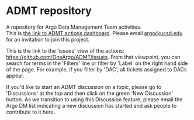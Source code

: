 # ADMT repository
A repository for Argo Data Management Team activities.  
This is [the link to ADMT actions dashboard](https://github.com/orgs/OneArgo/projects/1). 
Please email argo@ucsd.edu for an invitation to join this project.

This is the link to the 'issues' view of the actions:  https://github.com/OneArgo/ADMT/issues.
From that viewpoint, you can search for terms in the 'Filters' line or filter by 'Label' on the right
hand side of the page.  For example, if you filter by 'DAC', all tickets assigned to DACs appear.

If you'd like to start an ADMT discussion on a topic, please go to 'Discussions' at the top and then 
click on the green 'New Discussion' button.  As we transition to using this Discussion feature, please
email the Argo DM list indicating a new discussion has started and ask people to contribute to 
it here.  
